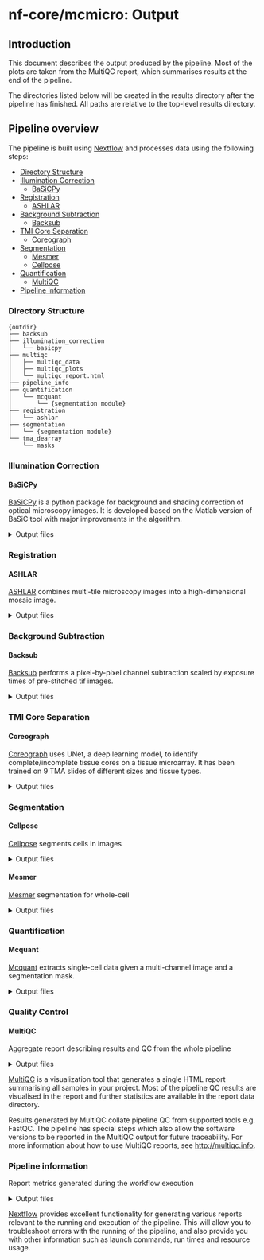# nf-core/mcmicro: Output

## Introduction

This document describes the output produced by the pipeline. Most of the plots are taken from the MultiQC report, which summarises results at the end of the pipeline.

The directories listed below will be created in the results directory after the pipeline has finished. All paths are relative to the top-level results directory.

<!-- TODO nf-core: Write this documentation describing your workflow's output -->

## Pipeline overview

The pipeline is built using [Nextflow](https://www.nextflow.io/) and processes data using the following steps:

- [Directory Structure](#directory-structure)
- [Illumination Correction](#illumination-correction)
  - [BaSiCPy](#basicpy)
- [Registration](#registration)
  - [ASHLAR](#ashlar)
- [Background Subtraction](#background-subtraction)
  - [Backsub](#backsub)
- [TMI Core Separation](#tmi-core-separation)
  - [Coreograph](#coreograph)
- [Segmentation](#segmentation)
  - [Mesmer](#mesmer)
  - [Cellpose](#cellpose)
- [Quantification](#quantification)
  - [MultiQC](#multiqc)
- [Pipeline information](#pipeline-information)

### Directory Structure
```
{outdir}
├── backsub
├── illumination_correction
│   └── basicpy
├── multiqc
│   ├── multiqc_data
│   ├── multiqc_plots
│   └── multiqc_report.html
├── pipeline_info
├── quantification
│   └── mcquant
│       └── {segmentation module}
├── registration
│   └── ashlar
├── segmentation
│   └── {segmentation module}
└── tma_dearray
    └── masks

```

### Illumination Correction

#### BaSiCPy
[BaSiCPy](https://nf-co.re/modules/basicpy/) is a python package for background and shading correction of optical microscopy images. It is developed based on the Matlab version of BaSiC tool with major improvements in the algorithm.

<details>
<summary>Output files</summary>

- {sample_name}.ome-dfp.{tiff,tif} : Tiff fields for dark field illumination correction
- {sample_name}.ome-ffp.{tiff,tif} : Tiff fields for flat field illumination correction

</details>

### Registration

#### ASHLAR
[ASHLAR](https://nf-co.re/modules/ashlar/) combines multi-tile microscopy images into a high-dimensional mosaic image.

<details>
<summary>Output files</summary>

- {sample_name}.ome.{tiff,tif} : A pyramidal, tiled OME-TIFF file created from input images.

</details>

### Background Subtraction

#### Backsub
[Backsub](https://nf-co.re/modules/backsub/) performs a pixel-by-pixel channel subtraction scaled by exposure times of pre-stitched tif images.

<details>
<summary>Output files</summary>

- markers_bs.csv : Marker file adjusted to match the background corrected image
- {sample_name}.backsub.ome.{tiff,tif} : Background corrected pyramidal ome.tif

</details>

### TMI Core Separation

#### Coreograph
[Coreograph](https://nf-co.re/modules/coreograph/) uses UNet, a deep learning model, to identify complete/incomplete tissue cores on a tissue microarray. It has been trained on 9 TMA slides of different sizes and tissue types.

<details>
<summary>Output files</summary>

- *[0-9]*.tif : Complete/Incomplete tissue cores
- centroidsY-X.txt : A text file listing centroids of each core in format Y, X
- masks/{image_count}_mask.tif : Binary masks for the Complete/Incomplete tissue cores
- TMA_MAP.tif : A TMA map showing labels and outlines

</details>

### Segmentation

#### Cellpose
[Cellpose](https://nf-co.re/modules/cellpose/) segments cells in images

<details>
<summary>Output files</summary>

- {sample_name}.ome_cp_masks.tif : labelled mask output from cellpose in tif format

</details>

#### Mesmer
[Mesmer](https://nf-co.re/modules/deepcell_mesmer/) segmentation for whole-cell

<details>
<summary>Output files</summary>

- mask_{sample_name}.tif : File containing the mask.

</details>

### Quantification

#### Mcquant

[Mcquant](https://nf-co.re/modules/mcquant/) extracts single-cell data given a multi-channel image and a segmentation mask.

<details>
<summary>Output files</summary>

- {sample_name}_mask_{sample_name}.csv : Quantified regionprops_table

</details>

### Quality Control

#### MultiQC
Aggregate report describing results and QC from the whole pipeline

<details markdown="1">
<summary>Output files</summary>

- `multiqc/`
  - `multiqc_report.html`: a standalone HTML file that can be viewed in your web browser.
  - `multiqc_data/`: directory containing parsed statistics from the different tools used in the pipeline.
  - `multiqc_plots/`: directory containing static images from the report in various formats.

</details>

[MultiQC](http://multiqc.info) is a visualization tool that generates a single HTML report summarising all samples in your project. Most of the pipeline QC results are visualised in the report and further statistics are available in the report data directory.

Results generated by MultiQC collate pipeline QC from supported tools e.g. FastQC. The pipeline has special steps which also allow the software versions to be reported in the MultiQC output for future traceability. For more information about how to use MultiQC reports, see <http://multiqc.info>.

### Pipeline information
Report metrics generated during the workflow execution

<details markdown="1">
<summary>Output files</summary>

- `pipeline_info/`
  - Reports generated by Nextflow: `execution_report.html`, `execution_timeline.html`, `execution_trace.txt` and `pipeline_dag.dot`/`pipeline_dag.svg`.
  - Reports generated by the pipeline: `pipeline_report.html`, `pipeline_report.txt` and `software_versions.yml`. The `pipeline_report*` files will only be present if the `--email` / `--email_on_fail` parameter's are used when running the pipeline.
  - Reformatted samplesheet files used as input to the pipeline: `samplesheet.valid.csv`.
  - Parameters used by the pipeline run: `params.json`.

</details>

[Nextflow](https://www.nextflow.io/docs/latest/tracing.html) provides excellent functionality for generating various reports relevant to the running and execution of the pipeline. This will allow you to troubleshoot errors with the running of the pipeline, and also provide you with other information such as launch commands, run times and resource usage.


<!-- Not currently using FastQC so commenting out for now
### FastQC
 Raw read QC
<details markdown="1">
<summary>Output files</summary>

- `fastqc/`
  - `*_fastqc.html`: FastQC report containing quality metrics.
  - `*_fastqc.zip`: Zip archive containing the FastQC report, tab-delimited data file and plot images.

</details>

[FastQC](http://www.bioinformatics.babraham.ac.uk/projects/fastqc/) gives general quality metrics about your sequenced reads. It provides information about the quality score distribution across your reads, per base sequence content (%A/T/G/C), adapter contamination and overrepresented sequences. For further reading and documentation see the [FastQC help pages](http://www.bioinformatics.babraham.ac.uk/projects/fastqc/Help/).

![MultiQC - FastQC sequence counts plot](images/mqc_fastqc_counts.png)

![MultiQC - FastQC mean quality scores plot](images/mqc_fastqc_quality.png)

![MultiQC - FastQC adapter content plot](images/mqc_fastqc_adapter.png)

:::note
The FastQC plots displayed in the MultiQC report shows _untrimmed_ reads. They may contain adapter sequence and potentially regions with low quality.
:::
-->